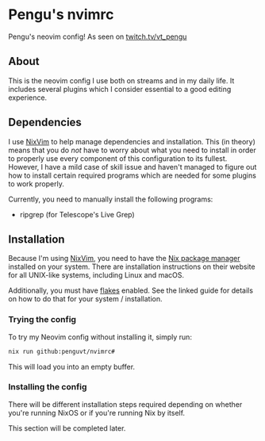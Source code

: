 # Pengu's nvimrc

Pengu's neovim config! As seen on [twitch.tv/vt_pengu](https://twitch.tv/vt_pengu)

## About

This is the neovim config I use both on streams and in my daily life. It includes several plugins which I consider essential to a good editing experience.

## Dependencies

I use [NixVim](https://github.com/nix-community/nixvim) to help manage dependencies and installation. This (in theory) means that you do *not* have to worry about what you need to install in order to properly use every component of this configuration to its fullest. However, I have a mild case of skill issue and haven't managed to figure out how to install certain required programs which are needed for some plugins to work properly.

Currently, you need to manually install the following programs:

- ripgrep (for Telescope's Live Grep)

## Installation

Because I'm using [NixVim](https://github.com/nix-community/nixvim), you need to have the [Nix package manager](https://nixos.org/) installed on your system. There are installation instructions on their website for all UNIX-like systems, including Linux and macOS.

Additionally, you must have [flakes](https://wiki.nixos.org/wiki/Flakes) enabled. See the linked guide for details on how to do that for your system / installation.

### Trying the config 

To try my Neovim config without installing it, simply run: 
```bash
nix run github:penguvt/nvimrc# 
```
This will load you into an empty buffer.

### Installing the config

There will be different installation steps required depending on whether you're running NixOS
or if you're running Nix by itself.

This section will be completed later.
